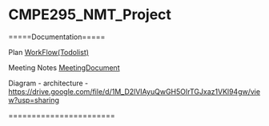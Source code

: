 # CMPE295_NMT_Project

=====Documentation=====

Plan [WorkFlow(Todolist)](https://docs.google.com/document/d/1kdwTIgvDGLHkEO8Txg1KIfEDKJqtefO2NO15QaTGub0/edit?usp=sharing)

Meeting Notes [MeetingDocument](https://docs.google.com/document/d/10hwHVYt3FevORUbRTEgaOdxmNphTtfNDCDvQGhKjHrQ/edit?usp=sharing)

Diagram - architecture - https://drive.google.com/file/d/1M_D2lVIAyuQwGH5OIrTGJxaz1VKl94gw/view?usp=sharing

=======================
